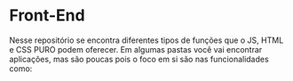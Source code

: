 # Front-End
Nesse repositório se encontra diferentes tipos de funções que o JS, HTML e CSS PURO podem oferecer. Em algumas pastas você vai encontrar aplicações, mas são poucas pois o foco em si são nas funcionalidades como: 
